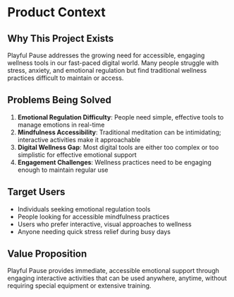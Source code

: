 # Product Context

## Why This Project Exists
Playful Pause addresses the growing need for accessible, engaging wellness tools in our fast-paced digital world. Many people struggle with stress, anxiety, and emotional regulation but find traditional wellness practices difficult to maintain or access.

## Problems Being Solved
1. **Emotional Regulation Difficulty**: People need simple, effective tools to manage emotions in real-time
2. **Mindfulness Accessibility**: Traditional meditation can be intimidating; interactive activities make it approachable
3. **Digital Wellness Gap**: Most digital tools are either too complex or too simplistic for effective emotional support
4. **Engagement Challenges**: Wellness practices need to be engaging enough to maintain regular use

## Target Users
- Individuals seeking emotional regulation tools
- People looking for accessible mindfulness practices
- Users who prefer interactive, visual approaches to wellness
- Anyone needing quick stress relief during busy days

## Value Proposition
Playful Pause provides immediate, accessible emotional support through engaging interactive activities that can be used anywhere, anytime, without requiring special equipment or extensive training.
